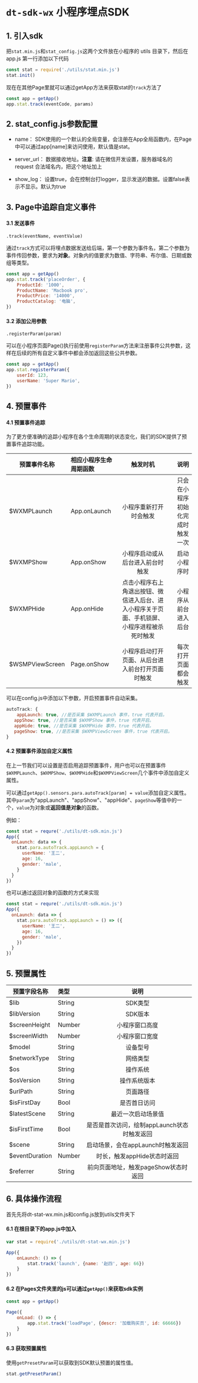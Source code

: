 # `dt-sdk-wx` 小程序埋点SDK

## 1. 引入sdk

把`stat.min.js`和`stat_config.js`这两个文件放在小程序的 utils 目录下，然后在 app.js 第一行添加以下代码

```js
const stat = require('./utils/stat.min.js')
stat.init()
```

现在在其他Page里就可以通过getApp方法来获取stat的`track`方法了

```js
const app = getApp()
app.stat.track(eventCode, params)
```


## 2. stat_config.js参数配置

- name： SDK使用的一个默认的全局变量，会注册在App全局函数内，在Page中可以通过app[name]来访问使用，默认值是stat。

- server_url： 数据接收地址。**注意**: 请在微信开发设置，服务器域名的 request 合法域名内，把这个地址加上

- show_log： 设置true，会在控制台打logger，显示发送的数据。设置false表示不显示。默认为true


## 3. Page中追踪自定义事件

#### 3.1 发送事件 

`.track(eventName, eventValue)`

通过`track`方式可以将埋点数据发送给后端，第一个参数为事件名，第二个参数为事件传回参数，要求为**对象**。对象内的值要求为数值、字符串、布尔值、日期或数组等类型。

```js
const app = getApp()
app.stat.track('placeOrder', {
	ProductId: '1000',
	ProductName: 'Macbook pro',
	ProductPrice: '14000',
	ProductCatalog: '电脑',
})
```

#### 3.2 添加公用参数

`.registerParam(param)`

可以在小程序页面Page()执行前使用`registerParam`方法来注册事件公共参数，这样在后续的所有自定义事件中都会添加返回这些公共参数。

```js
const app = getApp()
app.stat.registerParam({
	userId: 123,
	userName: 'Super Mario',
})
```

## 4. 预置事件

#### 4.1 预置事件追踪

为了更方便准确的追踪小程序在各个生命周期的状态变化，我们的SDK提供了预置事件追踪功能。

| 预置事件名称   | 相应小程序生命周期函数     | 触发时机           | 说明  |
| ------------- |:------ |:-------------:| -----:|
| $WXMPLaunch   | App.onLaunch  | 小程序重新打开时会触发 | 只会在小程序初始化完成时触发一次 |
| $WXMPShow     | App.onShow | 小程序启动或从后台进入前台时触发 | 启动小程序时 |
| $WXMPHide     | App.onHide | 点击小程序右上角退出按钮、微信进入后台、进入小程序关于页面、手机锁屏、小程序进程被杀死时触发 | 小程序从前台进入后台 |
| $WSMPViewScreen | Page.onShow | 小程序启动打开页面、从后台进入前台打开页面时触发 | 每次打开页面都会触发 |

可以在config.js中添加以下参数，开启预置事件自动采集。

```js
autoTrack: {
	appLaunch: true, //是否采集 $WXMPLaunch 事件，true 代表开启。
   appShow: true, //是否采集 $WXMPShow 事件，true 代表开启。
   appHide: true, //是否采集 $WXMPHide 事件，true 代表开启。
   pageShow: true, //是否采集 $WXMPViewScreen 事件，true 代表开启。
}
```

#### 4.2 预置事件添加自定义属性

在上一节我们可以设置是否启用追踪预置事件，用户也可以在预置事件`$WXMPLaunch`、`$WXMPShow`、`$WXMPHide`和`$WXMPViewScreen`几个事件中添加自定义属性。

可以通过`getApp().sensors.para.autoTrack[param] = value`添加自定义属性。其中`param`为"appLaunch"、"appShow"、"appHide"、`pageShow`等值中的一个，`value`为对象或**返回值是对象**的函数。

例如：

```js
const stat = requre('./utils/dt-sdk.min.js')
App({
  onLaunch: data => {
  	stat.para.autoTrack.appLaunch = {
  	  userName: '王二',
  	  age: 16,
  	  gender: 'male',
  	}
  }
})
```

也可以通过返回对象的函数的方式来实现

```js
const stat = requre('./utils/dt-sdk.min.js')
App({
  onLaunch: data => {
  	stat.para.autoTrack.appLaunch = () => ({
  	  userName: '王二',
  	  age: 16,
  	  gender: 'male',
  	})
  }
})

```

## 5. 预置属性

| 预置字段名称   | 类型     | 说明          |
| ------------- |:------ |:-------------:|
| $lib   | String  | SDK类型 |
| $libVersion | String | SDK版本 |
| $screenHeight  | Number | 小程序窗口高度 |
| $screenWidth | Number | 小程序窗口宽度 |
| $model| String | 设备型号 |
| $networkType| String| 网络类型 |
| $os | String  |  操作系统  |
| $osVersion | String  |  操作系统版本  |
| $urlPath | String  |  页面路径   |
| $isFirstDay | Bool | 是否首日访问   |
| $latestScene | String   | 最近一次启动场景值   |
| $isFirstTime | Bool  | 是否是首次访问，绘制appLaunch状态时触发返回   |
| $scene | String  |  启动场景，会在appLaunch时触发返回  |
| $eventDuration | Number  | 时长，触发appHide状态时返回   |
| $referrer | String  | 前向页面地址，触发pageShow状态时返回   |

## 6. 具体操作流程

首先先将dt-stat-wx.min.js和config.js放到utils文件夹下

#### 6.1 在根目录下的app.js中加入

```js
var stat = require('./utils/dt-stat-wx.min.js')

App({
	onLaunch: () => {
		stat.track('launch', {name: '赵四', age: 66})
	}
})

```

#### 6.2 在Pages文件夹里的js可以通过`getApp()`来获取sdk实例

```js
const app = getApp()

Page({
	onLoad: () => {
		app.stat.track('loadPage', {descr: '加载购买页', id: 66666})
	}
})
```

#### 6.3 获取预置属性

使用`getPresetParam`可以获取到SDK默认预置的属性值。

```js
stat.getPresetParam()
```
